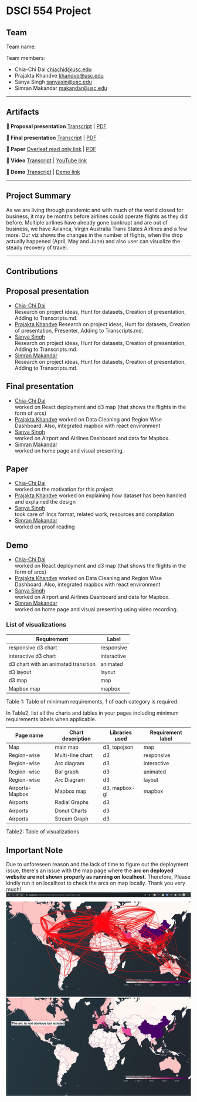 # DSCI 554 Project

## Team

Team name:

Team members:

- Chia-Chi Dai <chiachid@usc.edu>
- Prajakta Khandve <khandve@usc.edu>
- Sanya Singh <sanyasin@usc.edu>
- Simran Makandar <makandar@usc.edu>

---

## Artifacts

**🍿 Proposal presentation** [Transcript](presentations/proposal/TRANSCRIPT.md) | [PDF](presentations/proposal/presentation.pdf)

**🍿 Final presentation** [Transcript](presentations/final/TRANSCRIPT.md) | [PDF](presentations/final/presentation.pdf)

**📄 Paper** [Overleaf read only link](https://www.overleaf.com/read/rgqpmghvbqbj) | [PDF](paper/paper.pdf)

**🎥 Video** [Transcript](video/TRANSCRIPT.md) | [YouTube link](https://www.youtube.com/watch?v=Jm7HcUimZLM&feature=youtu.be)

**🚢 Demo** [Transcript](video/TRANSCRIPT.md) | [Demo link](http://pdms.usc.edu/dsci-554-projects/project-quaranteam/)

---

## Project Summary

As we are living through pandemic and with much of the world closed for business, it may be months before airlines could operate flights as they did before. Multiple airlines have already gone bankrupt and are out of business, we have Avianca, Virgin Australia Trans States Airlines and a few more. Our viz shows the changes in the number of flights, when the drop actually happened (April, May and June) and also user can visualize the steady recovery of travel.

---

## Contributions

## Proposal presentation

- [Chia-Chi Dai](mailto:chiachid@usc.edu)  
  Research on project ideas, Hunt for datasets, Creation of presentation, Adding to Transcripts.md.
- [Prajakta Khandve](mailto:khandve@usc.edu)
  Research on project ideas, Hunt for datasets, Creation of presentation, Presenter, Adding to Transcripts.md.
- [Sanya Singh](mailto:sanyasin@usc.edu)  
  Research on project ideas, Hunt for datasets, Creation of presentation, Adding to Transcripts.md.
- [Simran Makandar](mailto:makandar@usc.edu)  
  Research on project ideas, Hunt for datasets, Creation of presentation, Adding to Transcripts.md.

## Final presentation

- [Chia-Chi Dai](mailto:chiachid@usc.edu)  
  worked on React deployment and d3 map (that shows the flights in the form of arcs)
- [Prajakta Khandve](mailto:khandve@usc.edu)
  worked on Data Cleaning and Region Wise Dashboard. Also, integrated mapbox with react environment
- [Sanya Singh](mailto:sanyasin@usc.edu)  
  worked on Airport and Airlines Dashboard and data for Mapbox.
- [Simran Makandar](mailto:makandar@usc.edu)  
  worked on home page and visual presenting.

## Paper

- [Chia-Chi Dai](mailto:chiachid@usc.edu)  
  worked on the motivation for this project
- [Prajakta Khandve](mailto:khandve@usc.edu)
  worked on explaining how dataset has been handled and explained the design
- [Sanya Singh](mailto:sanyasin@usc.edu)  
  took care of llncs format, related work, resources and compilation
- [Simran Makandar](mailto:makandar@usc.edu)  
  worked on proof reading

## Demo

- [Chia-Chi Dai](mailto:chiachid@usc.edu)  
  worked on React deployment and d3 map (that shows the flights in the form of arcs)
- [Prajakta Khandve](mailto:khandve@usc.edu)
  worked on Data Cleaning and Region Wise Dashboard. Also, integrated mapbox with react environment
- [Sanya Singh](mailto:sanyasin@usc.edu)  
  worked on Airport and Airlines Dashboard and data for Mapbox.
- [Simran Makandar](mailto:makandar@usc.edu)  
  worked on home page and visual presenting using video recording.

### List of visualizations

| Requirement                          | Label       |
| ------------------------------------ | ----------- |
| responsive d3 chart                  | responsive  |
| interactive d3 chart                 | interactive |
| d3 chart with an animated transition | animated    |
| d3 layout                            | layout      |
| d3 map                               | map         |
| Mapbox map                           | mapbox      |

Table 1: Table of minimum requirements, 1 of each category is required.

In Table2, list all the charts and tables in your pages including minimum requirements labels when applicable.

| Page name       | Chart description | Libraries used | Requirement label |
| --------------- | ----------------- | -------------- | ----------------- |
| Map             | main map          | d3, topojson   | map               |
| Region-wise     | Multi-line chart  | d3             | responsive        |
| Region-wise     | Arc diagram       | d3             | interactive       |
| Region-wise     | Bar graph         | d3             | animated          |
| Region-wise     | Arc Diagram       | d3             | layout            |
| Airports-Mapbox | Mapbox map        | d3, mapbox-gl  | mapbox            |
| Airports        | Radial Graphs     | d3             |                   |
| Airports        | Donut Charts      | d3             |                   |
| Airports        | Stream Graph      | d3             |                   |

Table2: Table of visualizations

## Important Note

Due to unforeseen reason and the lack of time to figure out the deployment issue, there's an issue with the map page where the **arc on deployed website are not shown properly as running on localhost**. Therefore, Please kindly run it on localhost to check the arcs on map locally. Thank you very much! 
![Localhost Map Page](localhost.jpg)
![Deployed Map Page](deployment.jpg)
